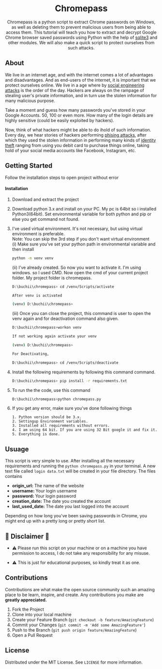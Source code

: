 

<h1 align="center">Chromepass</h1>

  <p align="center"> 
Chromepass is a python script to extract Chrome passwords on Windows, as well as deleting them to prevent malicious users from being able to access them. This tutorial will teach you how to extract and decrypt Google Chrome browser saved passwords using Python with the help of <a href="https://docs.python.org/3/library/sqlite3.html">sqlite3</a> and other modules. We will also make a quick script to protect ourselves from such attacks. 
  </p>

## About

We live in an internet age, and with the internet comes a lot of advantages and disadvantages. And as end-users of the internet, it is important that we protect ourselves online. We live in a age where by [social engineering attacks](https://www.imperva.com/learn/application-security/social-engineering-attack/) is the order of the day. Hackers are always on the rampage of stealing user's private information, and in turn use the stolen information for many malicious purpose.

Take a moment and guess how many passwords you've stored in your Google Accounts. 50, 100 or even more. How many of the login details are highly sensitive (could be easily exploited by hackers). 

Now, think of what hackers might be able to do ihold of such information. Every day, we hear stories of hackers performing [phising attacks](https://www.imperva.com/learn/application-security/phishing-attack-scam/), after which they used the stolen information in performing many kinds of [identity theft](https://www.investopedia.com/terms/i/identitytheft.asp) ranging from using you debit card
to purchase things online, taking hold of your social media accounts like Facebook, Instagram, etc. 

## Getting Started

Follow the installation steps to open project without error

#### Installation 

1. Download and extract the project
2. Download python 3.x and install on your PC. My pc is 64bit so i installed Python3(64bit). Set environmental variable for both python and pip or else you get command not found.
3. I've used virtual environment. It's not necessary, but using virtual environment is preferable. \
   Note: You can skip the 3rd step if you don't want virtual environment \
   (i) Make sure you've set your python path in environmental variable and then install

   ```sh
   python -m venv venv 
   ```
   (ii) I've already created. So now you want to activate it. I'm using windows. so I used CMD. Now open the cmd of your current project folder. My project folder is chromepass.
   ```sh
   D:\buchii\chromepass> cd /venv/Scripts/activate

   After venv is activated

   (venv) D:\buchii\chromepass>
   ```
   (iii) Once you can close the project, this command is user to open the venv again and for deactivation command also given.

    ```sh
    D:\buchii\chromepass>workon venv

    If not working again activate your venv

    (venv) D:\buchii\chromepass>

    For Deactivating,

    D:\buchii\chromepass> cd /venv/Scripts/deactivate
    ```
4. Install the following requirements by following this command command. 
   ```sh
   D:\buchii\chromepass> pip install -r requirements.txt
   ```
6. To run the the code, use this command
   ```sh
   D:\buchii\chromepass>python chromepass.py
7. If you get any error, make sure you've done following things 
   ```
   1. Python version should be 3.x.
   2. Settingup Environment variables.
   3. Installed all requirements without errors.
   4. I am using 64 bit. If you are using 32 Bit google it and fix it.
   5. Everything is done.
   ```

## Usuage

This script is very simple to use. After installing all the necessary requirements and running the `python chromepass.py` in your terminal. A new text file called `login data.txt` will be created in your file directory. The files contains 
* **origin_url:** The name of the website 
* **username:** Your login username
* **password:** Your login password 
* **creation_date:** The date you created the account
* **last_used_date:** The date you last logged into the account

Depending on how long you've been saving passwords in Chrome, you might end up with a pretty long or pretty short list. 



## 📌 Disclaimer 📌

* ⚠️ Please run this script on your machine or on a machine you have permission to access, I do not take any responsibility for any misuse.

* ⚠️ This is just for educational purposes, so kindly treat it as one. 

## Contributions 

Contributions are what make the open source community such an amazing place to be learn, inspire, and create. Any contributions you make are **greatly appreciated.**

1. Fork the Project
2. Clone into your local machine
3. Create your Feature Branch (`git checkout -b feature/AmazingFeature`)
4. Commit your Changes (`git commit -m 'Add some AmazingFeature'`)
5. Push to the Branch (`git push origin feature/AmazingFeature`)
6. Open a Pull Request

<!-- LICENSE -->
## License

Distributed under the MIT License. See `LICENSE` for more information.



